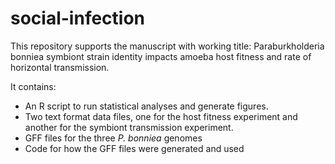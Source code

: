 # social-infection

This repository supports the manuscript with working title: Paraburkholderia bonniea symbiont strain identity impacts amoeba host fitness and rate of horizontal transmission.

It contains:

* An R script to run statistical analyses and generate figures.
* Two text format data files, one for the host fitness experiment and another for the symbiont transmission experiment.
* GFF files for the three *P. bonniea* genomes
* Code for how the GFF files were generated and used    
